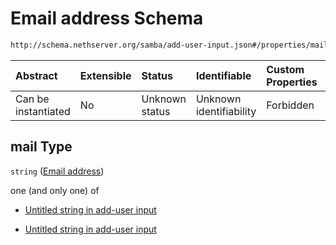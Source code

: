# Email address Schema

```txt
http://schema.nethserver.org/samba/add-user-input.json#/properties/mail
```



| Abstract            | Extensible | Status         | Identifiable            | Custom Properties | Additional Properties | Access Restrictions | Defined In                                                                |
| :------------------ | :--------- | :------------- | :---------------------- | :---------------- | :-------------------- | :------------------ | :------------------------------------------------------------------------ |
| Can be instantiated | No         | Unknown status | Unknown identifiability | Forbidden         | Allowed               | none                | [add-user-input.json\*](samba/add-user-input.json "open original schema") |

## mail Type

`string` ([Email address](add-user-input-properties-email-address.md))

one (and only one) of

* [Untitled string in add-user input](add-user-input-properties-email-address-oneof-0.md "check type definition")

* [Untitled string in add-user input](add-user-input-properties-email-address-oneof-1.md "check type definition")

